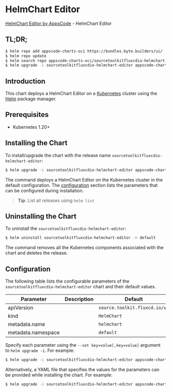 # HelmChart Editor

[HelmChart Editor by AppsCode](https://byte.builders) - HelmChart Editor

## TL;DR;

```bash
$ helm repo add appscode-charts-oci https://bundles.byte.builders/ui/
$ helm repo update
$ helm search repo appscode-charts-oci/sourcetoolkitfluxcdio-helmchart-editor --version=v0.4.21
$ helm upgrade -i sourcetoolkitfluxcdio-helmchart-editor appscode-charts-oci/sourcetoolkitfluxcdio-helmchart-editor -n default --create-namespace --version=v0.4.21
```

## Introduction

This chart deploys a HelmChart Editor on a [Kubernetes](http://kubernetes.io) cluster using the [Helm](https://helm.sh) package manager.

## Prerequisites

- Kubernetes 1.20+

## Installing the Chart

To install/upgrade the chart with the release name `sourcetoolkitfluxcdio-helmchart-editor`:

```bash
$ helm upgrade -i sourcetoolkitfluxcdio-helmchart-editor appscode-charts-oci/sourcetoolkitfluxcdio-helmchart-editor -n default --create-namespace --version=v0.4.21
```

The command deploys a HelmChart Editor on the Kubernetes cluster in the default configuration. The [configuration](#configuration) section lists the parameters that can be configured during installation.

> **Tip**: List all releases using `helm list`

## Uninstalling the Chart

To uninstall the `sourcetoolkitfluxcdio-helmchart-editor`:

```bash
$ helm uninstall sourcetoolkitfluxcdio-helmchart-editor -n default
```

The command removes all the Kubernetes components associated with the chart and deletes the release.

## Configuration

The following table lists the configurable parameters of the `sourcetoolkitfluxcdio-helmchart-editor` chart and their default values.

|     Parameter      | Description |                 Default                  |
|--------------------|-------------|------------------------------------------|
| apiVersion         |             | <code>source.toolkit.fluxcd.io/v1</code> |
| kind               |             | <code>HelmChart</code>                   |
| metadata.name      |             | <code>helmchart</code>                   |
| metadata.namespace |             | <code>default</code>                     |


Specify each parameter using the `--set key=value[,key=value]` argument to `helm upgrade -i`. For example:

```bash
$ helm upgrade -i sourcetoolkitfluxcdio-helmchart-editor appscode-charts-oci/sourcetoolkitfluxcdio-helmchart-editor -n default --create-namespace --version=v0.4.21 --set apiVersion=source.toolkit.fluxcd.io/v1
```

Alternatively, a YAML file that specifies the values for the parameters can be provided while
installing the chart. For example:

```bash
$ helm upgrade -i sourcetoolkitfluxcdio-helmchart-editor appscode-charts-oci/sourcetoolkitfluxcdio-helmchart-editor -n default --create-namespace --version=v0.4.21 --values values.yaml
```
